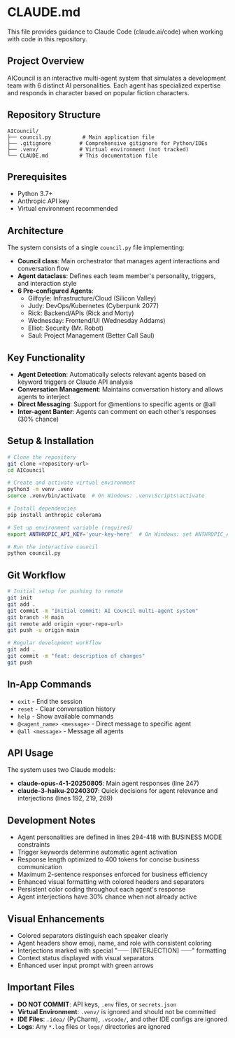 # CLAUDE.md

This file provides guidance to Claude Code (claude.ai/code) when working with code in this repository.

## Project Overview

AICouncil is an interactive multi-agent system that simulates a development team with 6 distinct AI personalities. Each agent has specialized expertise and responds in character based on popular fiction characters.

## Repository Structure

```
AICouncil/
├── council.py          # Main application file
├── .gitignore         # Comprehensive gitignore for Python/IDEs
├── .venv/             # Virtual environment (not tracked)
└── CLAUDE.md          # This documentation file
```

## Prerequisites

- Python 3.7+
- Anthropic API key
- Virtual environment recommended

## Architecture

The system consists of a single `council.py` file implementing:
- **Council class**: Main orchestrator that manages agent interactions and conversation flow
- **Agent dataclass**: Defines each team member's personality, triggers, and interaction style
- **6 Pre-configured Agents**:
  - Gilfoyle: Infrastructure/Cloud (Silicon Valley)
  - Judy: DevOps/Kubernetes (Cyberpunk 2077)
  - Rick: Backend/APIs (Rick and Morty)
  - Wednesday: Frontend/UI (Wednesday Addams)
  - Elliot: Security (Mr. Robot)
  - Saul: Project Management (Better Call Saul)

## Key Functionality

- **Agent Detection**: Automatically selects relevant agents based on keyword triggers or Claude API analysis
- **Conversation Management**: Maintains conversation history and allows agents to interject
- **Direct Messaging**: Support for @mentions to specific agents or @all
- **Inter-agent Banter**: Agents can comment on each other's responses (30% chance)

## Setup & Installation

```bash
# Clone the repository
git clone <repository-url>
cd AICouncil

# Create and activate virtual environment
python3 -m venv .venv
source .venv/bin/activate  # On Windows: .venv\Scripts\activate

# Install dependencies
pip install anthropic colorama

# Set up environment variable (required)
export ANTHROPIC_API_KEY='your-key-here'  # On Windows: set ANTHROPIC_API_KEY=your-key-here

# Run the interactive council
python council.py
```

## Git Workflow

```bash
# Initial setup for pushing to remote
git init
git add .
git commit -m "Initial commit: AI Council multi-agent system"
git branch -M main
git remote add origin <your-repo-url>
git push -u origin main

# Regular development workflow
git add .
git commit -m "feat: description of changes"
git push
```

## In-App Commands

- `exit` - End the session
- `reset` - Clear conversation history  
- `help` - Show available commands
- `@<agent_name> <message>` - Direct message to specific agent
- `@all <message>` - Message all agents

## API Usage

The system uses two Claude models:
- **claude-opus-4-1-20250805**: Main agent responses (line 247)
- **claude-3-haiku-20240307**: Quick decisions for agent relevance and interjections (lines 192, 219, 269)

## Development Notes

- Agent personalities are defined in lines 294-418 with BUSINESS MODE constraints
- Trigger keywords determine automatic agent activation
- Response length optimized to 400 tokens for concise business communication
- Maximum 2-sentence responses enforced for business efficiency
- Enhanced visual formatting with colored headers and separators
- Persistent color coding throughout each agent's response
- Agent interjections have 30% chance when not already active

## Visual Enhancements

- Colored separators distinguish each speaker clearly
- Agent headers show emoji, name, and role with consistent coloring
- Interjections marked with special "┈┈┈ [INTERJECTION] ┈┈┈" formatting
- Context status displayed with visual separators
- Enhanced user input prompt with green arrows

## Important Files

- **DO NOT COMMIT**: API keys, `.env` files, or `secrets.json`
- **Virtual Environment**: `.venv/` is ignored and should not be committed
- **IDE Files**: `.idea/` (PyCharm), `.vscode/`, and other IDE configs are ignored
- **Logs**: Any `*.log` files or `logs/` directories are ignored